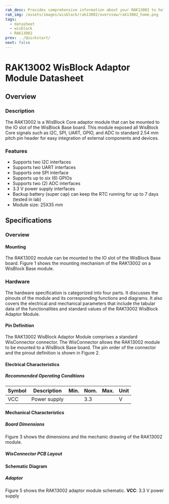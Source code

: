 ```yaml
---
rak_desc: Provides comprehensive information about your RAK13002 to help you use it. This information includes technical specifications, characteristics, and requirements, and it also discusses the device components.
rak_img: /assets/images/wisblock/rak13002/overview/rak13002_home.png
tags:
  - datasheet
  - wisblock
  - RAK13002
prev: ../Quickstart/
next: false
---
```


# RAK13002 WisBlock Adaptor Module Datasheet

## Overview

### Description

The RAK13002 is a WisBlock Core adaptor module that can be mounted to the IO slot of the WisBlock Base board. This module exposed all WisBlock Core signals such as I2C, SPI, UART, GPIO, and ADC to standard 2.54&nbsp;mm pitch pin header for easy integration of external components and devices.

### Features

- Supports two I2C interfaces
- Supports two UART interfaces
- Supports one SPI interface
- Supports up to six (6) GPIOs
- Supports two (2) ADC interfaces
- 3.3&nbsp;V power supply  interfaces
- Backup battery (super cap) can keep the RTC running for up to 7 days (tested in lab)
- Module size: 25X35&nbsp;mm

## Specifications

### Overview 

#### Mounting 

The RAK13002 module can be mounted to the IO slot of the WisBlock Base board. Figure 1 shows the mounting mechanism of the RAK13002 on a WisBlock Base module.

<rk-img
  src="/assets/images/wisblock/rak13002/datasheet/image-20210225140319101.png"
  width="60%"
  caption="RAK13002 WisBlock Adaptor Module Mounting"
/>

### Hardware

The hardware specification is categorized into four parts. It discusses the pinouts of the module and its corresponding functions and diagrams. It also covers the electrical and mechanical parameters that include the tabular data of the functionalities and standard values of the RAK13002 WisBlock Adaptor Module.


#### Pin Definition

The RAK13002 WisBlock Adaptor Module comprises a standard WisConnector connector. The WisConnector allows the RAK13002 module to be mounted to a WisBlock Base board. The pin order of the connector and the pinout definition is shown in Figure 2. 

<rk-img
  src="/assets/images/wisblock/rak13002/datasheet/rak13002_pinout.svg"
  width="70%"
  caption="RAK13002 WisBlock Adaptor Module Pinout"
/>

#### Electrical Characteristics

##### Recommended Operating Conditions

| Symbol | Description  | Min. | Nom. | Max. | Unit |
| ------ | ------------ | ---- | ---- | ---- | ---- |
| VCC    | Power supply |      | 3.3  |      | V    |

#### Mechanical Characteristics

##### Board Dimensions

Figure 3 shows the dimensions and the mechanic drawing of the RAK13002 module.

<rk-img
  src="/assets/images/wisblock/rak13002/datasheet/image-20210225140329283.png"
  width="70%"
  caption="RAK13002 WisBlock Adaptor Module Mechanic Drawing"
/>

##### WisConnector PCB Layout

<rk-img
  src="/assets/images/wisblock/rak13002/datasheet/image-20201228093039748.png"
  width="100%"
  caption="WisConnector PCB Footprint and Recommendations"
/>

#### Schematic Diagram
##### Adaptor

Figure 5 shows the RAK13002 adaptor module schematic. **VCC**: 3.3&nbsp;V power supply

<rk-img
  src="/assets/images/wisblock/rak13002/datasheet/image-20210329161838694.png"
  width="80%"
  caption="RAK13002 WisBlock Adaptor Schematic"
/>

